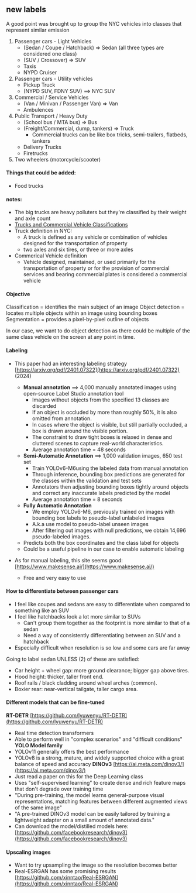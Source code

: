 ## new labels

A good point was brought up to group the NYC vehicles into classes that represent 
similar emission 

1. Passenger cars - Light Vehicles
    - (Sedan / Coupe / Hatchback) => Sedan (all three types are considered one class)
    - (SUV / Crossover) => SUV
    - Taxis
    - NYPD Cruiser
2. Passenger cars - Utility vehicles
    - Pickup Truck
    - (NYPD SUV, FDNY SUV) ==> NYC SUV
3. Commercial / Service Vehicles
    - (Van / Minivan / Passenger Van) => Van
    - Ambulences
4. Public Transport / Heavy Duty
    - (School bus / MTA bus) => Bus
    - (Freight/Commercial, dump, tankers) => Truck
        - Commercial trucks can be like box tricks, semi-trailers, flatbeds, tankers
    - Delivery Trucks
    - Firetrucks
5. Two wheelers (motorcycle/scooter)


#### Things that could be added:
- Food trucks

#### notes:
- The big trucks are heavy polluters but they're classified by their weight and axle count
- [Trucks and Commercial Vehicle Classifications](https://www.nyc.gov/html/dot/html/motorist/truckorcomm.shtml)
- Truck definition in NYC:
    - A truck is defined as any vehicle or combination of vehicles designed for the transportation of property 
    - two axles and six tires, or three or more axles
- Commerical Vehicle definition
    - Vehicle designed, maintained, or used primarily for the transportation of property or for the provision of commercial services and bearing commercial plates is considered a commercial vehicle

#### Objective
Classification = identifies the main subject of an image
Object detection = locates multiple objects within an image using bounding boxes
Segmentation = provides a pixel-by-pixel outline of objects

In our case, we want to do object detection as there could be multiple of the same 
class vehicle on the screen at any point in time. 

#### Labeling
- This paper had an interesting labeling strategy [https://arxiv.org/pdf/2401.07322](https://arxiv.org/pdf/2401.07322) (2024)
    - **Manual annotation** ==> 4,000 manually annotated images using open-source Label Studio annotation tool
        - Images without objects from the specified 13 classes are discarded
        - If an object is occluded by more than roughly 50%, it is also omitted from annotation.
        - In cases where the object is visible, but still partially occluded, a box is drawn around the visible portion. 
        - The constraint to draw tight boxes is relaxed in dense and cluttered scenes to capture real-world characteristics.
        - Average annotation time = 48 seconds
    - **Semi-Automatic Annotation** ==> 1,000 validation images, 650 test set
        - Train YOLOv6-M6using the labeled data from manual annotation
        - Through inference, bounding box predictions are generated for the classes within the validation and test sets
        - Annotators then adjusting bounding boxes tightly around objects and correct any inaccurate labels predicted by the model
        - Average annotation time = 8 seconds
    - **Fully Automatic Annotation**
        - We employ YOLOv6-M6, previously trained on images with bounding box labels to pseudo-label unlabeled images
        - A.k.a use model to pseudo-label unseen images
        - After filtering out images with null predictions, we obtain 14,696 pseudo-labeled images.
    - Predicts both the box coordinates and the class label for objects
    - Could be a useful pipeline in our case to enable automatic labeling

- As for manual labeling, this site seems good: [https://www.makesense.ai/](https://www.makesense.ai/)
    - Free and very easy to use

#### How to differentiate between passenger cars
- I feel like coupes and sedans are easy to differentiate when compared to something like an SUV
- I feel like hatchbacks look a lot more similar to SUVs
    - Can't group them together as the footprint is more similar to that of a sedan
    - Need a way of consistently differentiating between an SUV and a hatchback
- Especially difficult when resolution is so low and some cars are far away

Going to label sedan UNLESS (2) of these are satisfied:
- Car height + wheel gap: more ground clearance; bigger gap above tires.
- Hood height: thicker, taller front end.
- Roof rails / black cladding around wheel arches (common).
- Boxier rear: near-vertical tailgate, taller cargo area.

#### Different models that can be fine-tuned
**RT-DETR** [https://github.com/lyuwenyu/RT-DETR](https://github.com/lyuwenyu/RT-DETR)
- Real time detection transformers
- Able to perform well in "complex scenarios" and "difficult conditions"
**YOLO Model family**
- YOLOv11 generally offers the best performance
- YOLOv8 is a strong, mature, and widely supported choice with a great balance of speed and accuracy
**DINOv3** [https://ai.meta.com/dinov3/](https://ai.meta.com/dinov3/)
- Just read a paper on this for the Deep Learning class
- Uses "self-supervised learning" to create dense and rich feature maps that don't degrade over training time
- "During pre-training, the model learns general-purpose visual representations, matching features between different augmented views of the same image"
- "A pre-trained DINOv3 model can be easily tailored by training a lightweight adapter on a small amount of annotated data."
- Can download the model/distilled models here: [https://github.com/facebookresearch/dinov3](https://github.com/facebookresearch/dinov3)

#### Upscaling images
- Want to try upsampling the image so the resolution becomes better
- Real-ESRGAN has some promising results [https://github.com/xinntao/Real-ESRGAN](https://github.com/xinntao/Real-ESRGAN)

